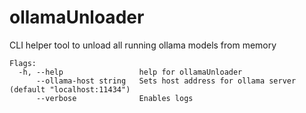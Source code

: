 # ollamaUnloader

CLI helper tool to unload all running ollama models from memory

```plain
Flags:
  -h, --help                 help for ollamaUnloader
      --ollama-host string   Sets host address for ollama server (default "localhost:11434")
      --verbose              Enables logs
```